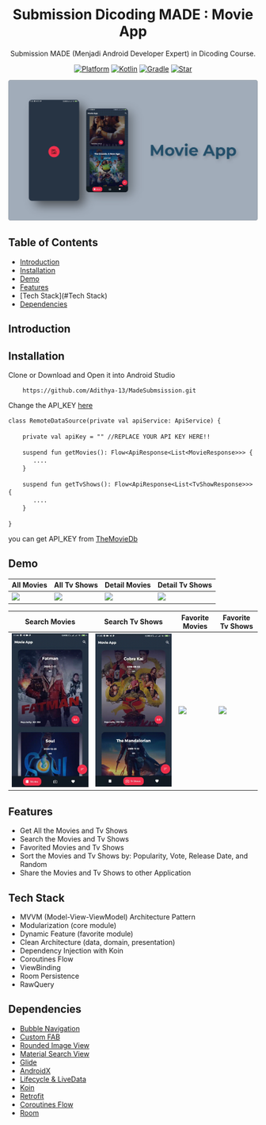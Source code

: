 <h1 align="center">
  Submission Dicoding MADE : Movie App
</h1>
<p align="center">
  Submission MADE (Menjadi Android Developer Expert) in Dicoding Course.
</p>
<p align="center">
  <a href="http://developer.android.com/index.html"><img alt="Platform" src="https://img.shields.io/badge/platform-Android-green.svg"></a>
  <a href="http://kotlinlang.org"><img alt="Kotlin" src="https://img.shields.io/badge/kotlin-1.4.20-blue.svg"></a>
  <a href="https://developer.android.com/studio/releases/gradle-plugin"><img alt="Gradle" src="https://img.shields.io/badge/gradle-4.1.1-yellow.svg"></a>
  <a href="https://github.com/Adithya-13/MadeSubmsission1/"><img alt="Star" src="https://img.shields.io/github/stars/Adithya-13/MadeSubmsission1"></a>
</p>

<p align="center">
  <img src="assets/thumbnail.png"/>
</p>

## Table of Contents
- [Introduction](#Introduction)
- [Installation](#Installation)
- [Demo](#Demo)
- [Features](#Features)
- [Tech Stack](#Tech Stack)
- [Dependencies](#Dependencies)

## Introduction

## Installation

Clone or Download and Open it into Android Studio
```
    https://github.com/Adithya-13/MadeSubmsission.git
```  

Change the API_KEY [here](https://github.com/Adithya-13/MadeSubmsission1/blob/master/core/src/main/java/com/extcode/project/core/data/source/remote/RemoteDataSource.kt)

```
class RemoteDataSource(private val apiService: ApiService) {

    private val apiKey = "" //REPLACE YOUR API KEY HERE!!

    suspend fun getMovies(): Flow<ApiResponse<List<MovieResponse>>> {
       ....
    }

    suspend fun getTvShows(): Flow<ApiResponse<List<TvShowResponse>>> {
       ....
    }

}
```

you can get API_KEY from [TheMovieDb](https://developers.themoviedb.org/3)

## Demo

|All Movies|All Tv Shows|Detail Movies|Detail Tv Shows|
|--|--|--|--|
|![](assets/Movies.gif?raw=true)|![](assets/tv_shows.gif?raw=true)|![](assets/detail_movies.gif?raw=true)|![](assets/detail_tv_shows.gif?raw=true)|

|Search Movies|Search Tv Shows|Favorite Movies|Favorite Tv Shows|
|--|--|--|--|
|![](assets/search_movies.gif?raw=true)|![](assets/search_tv_shows.gif?raw=true)|![](assets/favorite_movies.gif?raw=true)|![](assets/favorite_tv_shows.gif?raw=true)|

## Features
- Get All the Movies and Tv Shows
- Search the Movies and Tv Shows
- Favorited Movies and Tv Shows
- Sort the Movies and Tv Shows by: Popularity, Vote, Release Date, and Random
- Share the Movies and Tv Shows to other Application

## Tech Stack
- MVVM (Model-View-ViewModel) Architecture Pattern
- Modularization (core module)
- Dynamic Feature (favorite module)
- Clean Architecture (data, domain, presentation)
- Dependency Injection with Koin
- Coroutines Flow
- ViewBinding
- Room Persistence
- RawQuery

## Dependencies
- [Bubble Navigation](https://github.com/gauravk95/bubble-navigation)
- [Custom FAB](https://github.com/Clans/FloatingActionButton)
- [Rounded Image View](https://github.com/vinc3m1/RoundedImageView)
- [Material Search View](https://github.com/MiguelCatalan/MaterialSearchView)
- [Glide](https://github.com/bumptech/glide)
- [AndroidX](https://mvnrepository.com/artifact/androidx)
- [Lifecycle & LiveData](https://developer.android.com/jetpack/androidx/releases/lifecycle)
- [Koin](https://github.com/InsertKoinIO/koin)
- [Retrofit](https://square.github.io/retrofit/)
- [Coroutines Flow](https://developer.android.com/kotlin/flow)
- [Room](https://developer.android.com/training/data-storage/room?gclid=Cj0KCQiA0MD_BRCTARIsADXoopYlw1cozWjwyR-ucLYa-aoqYlZeJmxG34JnhByjApMNwuchOcAzcy0aAgGHEALw_wcB&gclsrc=aw.ds)
